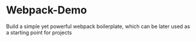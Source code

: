 # Webpack-Demo
Build a simple yet powerful webpack boilerplate, which can be later used as a starting point for projects
